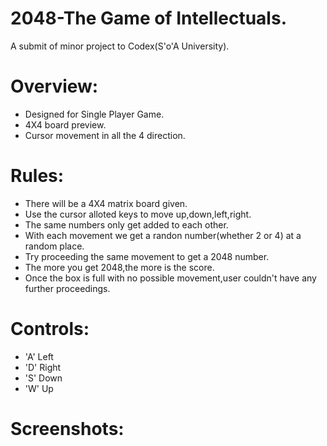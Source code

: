 # 2048-The Game of Intellectuals.
A submit of minor project to Codex(S'o'A University).
 # Overview:
   - Designed for Single Player Game.
   - 4X4 board preview.
   - Cursor movement in all the 4 direction.
# Rules:  
   - There will be a 4X4 matrix board given.
   - Use the cursor alloted keys to move up,down,left,right.
   - The same numbers only get added to each other.
   - With each movement we get a randon number(whether 2 or 4) at a random place.
   - Try proceeding the same movement to get a 2048 number.
   - The more you get 2048,the more is the score.
   - Once the box is full with no possible movement,user couldn't have any further proceedings.
# Controls:
   - 'A'   Left
   - 'D'   Right
   - 'S'   Down
   - 'W'   Up
# Screenshots:   
